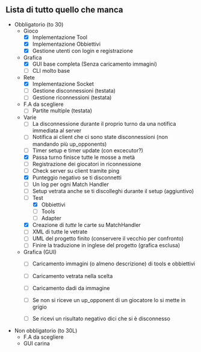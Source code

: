 ﻿## Lista di tutto quello che manca

- Obbligatorio (to 30)
	- Gioco
		- [X] Implementazione Tool
		- [X] Implementazione Obbiettivi
		- [X] Gestione utenti con login e registrazione
	- Grafica
		- [X] GUI base completa (Senza caricamento immagini)
		- [ ] CLI molto base
	- Rete
		- [X] Implementazione Socket
		- [ ] Gestione disconnessioni (testata)
		- [ ] Gestione riconnessioni (testata)
	- F.A da scegliere
	    - [ ] Partite multiple (testata)
	
	- Varie
	    - [ ] La disconnessione durante il proprio turno da una notifica immediata al server
		- [ ] Notifica ai client che ci sono state disconnessioni (non mandando più up_opponents)
		- [ ] Timer setup e timer update (con excecutor?)
		- [X] Passa turno finisce tutte le mosse a metà
		- [ ] Registrazione dei giocatori in riconnessione
		- [ ] Check server su client tramite ping 
		- [X] Punteggio negativo se ti disconnetti
		- [ ] Un log per ogni Match Handler
		- [ ] Setup vetrata anche se ti discolleghi durante il setup (aggiuntivo)
		- [ ] Test
            - [X] Obbiettivi
        	- [ ] Tools
			- [ ] Adapter
        - [X] Creazione di <i>tutte</i> le carte su MatchHandler
        - [ ] XML di tutte le vetrate
	    - [ ] UML del progetto finito (conservere il vecchio per confronto)
	    - [ ] Finire la traduzione in inglese del progetto (grafica esclusa)
	
	- Grafica (GUI)
	    - [ ] Caricamento immagini (o almeno descrizione) di tools e obbiettivi
		- [ ] Caricamento vetrata nella scelta
		- [ ] Caricamento dadi da immagine
		- [ ] Se non si riceve un up_opponent di un giocatore lo si mette in grigio
		- [ ] Se ricevi un risultato negativo dici che si è disconnesso
		
	
- Non obbligatorio (to 30L)
	- F.A da scegliere
	- GUI carina
	
	
